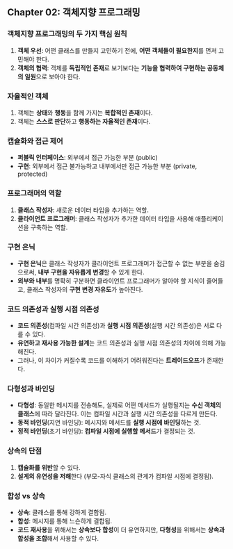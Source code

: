 ## Chapter 02: 객체지향 프로그래밍

### 객체지향 프로그래밍의 두 가지 핵심 원칙
1. **객체 우선**: 어떤 클래스를 만들지 고민하기 전에, **어떤 객체들이 필요한지**를 먼저 고민해야 한다.
2. **객체의 협력**: 객체를 **독립적인 존재**로 보기보다는 **기능을 협력하여 구현하는 공동체의 일원**으로 보아야 한다.

### 자율적인 객체
1. 객체는 **상태**와 **행동**을 함께 가지는 **복합적인 존재**이다.
2. 객체는 **스스로 판단**하고 **행동하는 자율적인 존재**이다.

### 캡슐화와 접근 제어
- **퍼블릭 인터페이스**: 외부에서 접근 가능한 부분 (public)
- **구현**: 외부에서 접근 불가능하고 내부에서만 접근 가능한 부분 (private, protected)

### 프로그래머의 역할
1. **클래스 작성자**: 새로운 데이터 타입을 추가하는 역할.
2. **클라이언트 프로그래머**: 클래스 작성자가 추가한 데이터 타입을 사용해 애플리케이션을 구축하는 역할.

### 구현 은닉
- **구현 은닉**은 클래스 작성자가 클라이언트 프로그래머가 접근할 수 없는 부분을 숨김으로써, **내부 구현을 자유롭게 변경**할 수 있게 한다.
- **외부와 내부**를 명확히 구분하면 클라이언트 프로그래머가 알아야 할 지식이 줄어들고, 클래스 작성자의 **구현 변경 자유도**가 높아진다.

### 코드 의존성과 실행 시점 의존성
- **코드 의존성**(컴파일 시간 의존성)과 **실행 시점 의존성**(실행 시간 의존성)은 서로 다를 수 있다.
- **유연하고 재사용 가능한 설계**는 코드 의존성과 실행 시점 의존성의 차이에 의해 가능해진다.
- 그러나, 이 차이가 커질수록 코드를 이해하기 어려워진다는 **트레이드오프**가 존재한다.

### 다형성과 바인딩
- **다형성**: 동일한 메시지를 전송해도, 실제로 어떤 메서드가 실행될지는 **수신 객체의 클래스**에 따라 달라진다. 이는 컴파일 시간과 실행 시간 의존성을 다르게 만든다.
- **동적 바인딩**(지연 바인딩): 메시지와 메서드를 **실행 시점에 바인딩**하는 것.
- **정적 바인딩**(초기 바인딩): **컴파일 시점에 실행할 메서드**가 결정되는 것.

### 상속의 단점
1. **캡슐화를 위반**할 수 있다.
2. **설계의 유연성을 저해**한다 (부모-자식 클래스의 관계가 컴파일 시점에 결정됨).

### 합성 vs 상속
- **상속**: 클래스를 통해 강하게 결합됨.
- **합성**: 메시지를 통해 느슨하게 결합됨.
- **코드 재사용**을 위해서는 **상속보다 합성**이 더 유연하지만, **다형성**을 위해서는 **상속과 합성을 조합**해서 사용할 수 있다.

